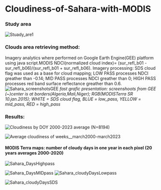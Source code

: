 # Cloudiness-of-Sahara-with-MODIS

### Study area

![Stuady_are1](https://github.com/RhoSpatial/Cloudiness-of-Sahara-with-MODIS-and-VIIRS/assets/111765142/083c5186-a60a-4deb-b9fd-b9e28cefdeba)

### Clouds area retrieving method:
Imagery analytics where performed on Google Earth Engine(GEE) platform using java script.MODIS NDCI(normalized cloud index)= (sur_refl_b01 - sur_refl_b06)/(sur_refl_b01 + sur_refl_b06).
Imagery processing: SDS cloud flag was used as a base for cloud mapping; LOW PASS processes NDCI greather than -0.14; MID PASS processes NDCI greather than 0; HIGH PASS processes red band surface reflectance greather than 0.6.
![Sahara_screenshotsGEE](https://github.com/RhoSpatial/Cloudiness-of-Sahara-with-MODIS-and-VIIRS/assets/111765142/3f663f55-6e9c-431a-ab44-6186f1465d53)
*fast grafic presentation: screenshoots from GEE (~)center is at borders(Algeria,Mali,Niger); RGB(MODISTerra SR 10.jan.2015); WHITE = SDS cloud flag, BLUE = low_pass, YELLOW = mid_pass, RED = high_pass*



### Results:
![Cloudiness by DOY  2000-2023 average (N=8194)](https://github.com/RhoSpatial/Cloudiness-of-Sahara-with-MODIS-and-VIIRS/assets/111765142/cad0f5bb-5c60-4cf6-84f5-bde30f9b35f0)

![Average cloudiness of weeks__march2000-march2023](https://github.com/RhoSpatial/Cloudiness-of-Sahara-with-MODIS-and-VIIRS/assets/111765142/53bb48ee-16e1-4998-a72a-ef9f549f226b)

#### MODIS Terra maps: number of cloudy days in one year in each pixel (20 years averages 2000-2020)

![Sahara_DaysHighpass](https://github.com/RhoSpatial/Cloudiness-of-Sahara-with-MODIS-and-VIIRS/assets/111765142/a3f92e3a-f824-497b-85a0-16cbaf4bda6d)

![Sahara_DaysMIDpass](https://github.com/RhoSpatial/Cloudiness-of-Sahara-with-MODIS-and-VIIRS/assets/111765142/b9b376bf-ef11-4596-9dd3-d17ef10a065f)
![Sahara_cloudyDaysLowpass](https://github.com/RhoSpatial/Cloudiness-of-Sahara-with-MODIS-and-VIIRS/assets/111765142/deeebd27-9d23-40a1-a28f-0f39d7a3086c)

![Sahara_cloudyDaysSDS](https://github.com/RhoSpatial/Cloudiness-of-Sahara-with-MODIS-and-VIIRS/assets/111765142/db349cce-0f0e-44bb-bcd5-90adbb55891e)



